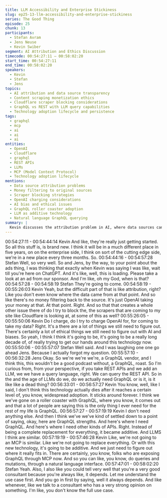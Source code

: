 ```yaml
---
title: LLM Accessibility and Enterprise Stickiness
slug: ep25-13-llm-accessibility-and-enterprise-stickiness
series: The Good Thing
episode: 25
chunk: 13
participants:
  - Stefan Avram
  - Jens Neuse
  - Kevin Swiber
segment: AI Attribution and Ethics Discussion
timecode: 00:54:27:11 – 00:58:02:20
start_time: 00:54:27:11
end_time: 00:58:02:20
speakers:
  - Kevin
  - Stefan
  - Jens
topics:
  - AI attribution and data source transparency
  - Content scraping monetization ethics
  - Cloudflare scraper blocking considerations
  - GraphQL vs REST with LLM query capabilities
  - Technology adoption lifecycle and persistence
tags:
  - graphql
  - mcp
  - ai
  - ai
  - ai
entities:
  - OpenAI
  - Cloudflare
  - graphql
  - REST APIs
  - LLMs
  - MCP (Model Context Protocol)
  - Technology adoption lifecycle
mentions:
  - Data source attribution problems
  - Money filtering to original sources
  - Scraper blocking strategies
  - OpenAI charging considerations
  - AI bias and ethical issues
  - GraphQL roller coaster adoption
  - LLM as additive technology
  - Natural language GraphQL querying
summary: |
  Kevin discusses the attribution problem in AI, where data sources can't be traced back for revenue sharing, leading OpenAI to capture all advertising revenue. This raises ethical questions about scraper blocking and charging AI companies for data access. The conversation shifts to GraphQL's future with LLMs, where Kevin explains that GraphQL won't be replaced but will become additive, similar to how MCP complements rather than replaces existing technologies. He notes that GraphQL can now be queried through natural language interfaces via MCP.
---
```


00:54:27:11 - 00:54:44:14
Kevin
And like, they're really just getting started. So all this stuff is, is brand new. I think it will be in a
much different place in five years, on on the enterprise side, I think on sort of the cutting edge
side, we're in a new place every three months. So.
00:54:44:16 - 00:54:57:28
Stefan
Well, so very well. So and Jens, by the way, to your point about the ads thing, I was thinking that
exactly when Kevin was saying I was like, wait till you're here on ChatGPT. And it's like, well,
this is loading. Please take a look at an ad from our sponsor. And I'm like, oh my God, when is
that?
00:54:57:28 - 00:54:58:19
Stefan
They're going to come.
00:54:58:19 - 00:55:26:03
Kevin
Yeah, but the difficult part of that is like attribution, right? Like you don't even know where the
data came from at that point. And so like there's no money filtering back to the source. It's just
OpenAI taking your money at that. At that point. Right. And so that that creates a whole other
issue there of do I try to block the, the scrapers that are coming to my site like Cloudflare is
looking at, at some of this as well?
00:55:26:05 - 00:55:50:06
Kevin
Do I charge, do I try to charge OpenAI for, for coming to take my data? Right. It's a there are a
lot of things we still need to figure out. There's certainly a lot of ethical things we still need to
figure out with AI and biases. So yeah, I think I think it's going to be, it's going to be a really long
decade of, of really trying to get our hands around this technology now.
00:55:50:06 - 00:55:57:07
Stefan
Well said. And I was laughing one one go ahead Jens. Because I actually forgot my question.
00:55:57:10 - 00:56:32:28
Jens
Okay. So we're we're we're, a GraphQL vendor, and I think this, this wouldn't be a good podcast
without, a GraphQL, roast. So I'm curious from, from your perspective, if you take REST APIs
and we add an LLM, we we have a query language, right. We can query the REST API. So in
the and the age of LLMs do we, do we actually need GraphQL or is it, is it like like a dead thing?
00:56:33:01 - 00:56:57:27
Kevin
You know, well, like I said, I don't think this technology actually dies after it reaches a certain
level of, you know, widespread adoption. It sticks around forever. I think we we've gone on a
roller coaster with GraphQL, where you know, it comes out and that a lot of people are saying
this is the only thing I ever need for the rest of my life is GraphQL.
00:56:57:27 - 00:57:19:19
Kevin
I don't need anything else. And then I think we've we've kind of settled down to a point of saying,
okay, here are GraphQL strengths. And here's where I need GraphQL. And here's where I need
other kinds of APIs. Right. Instead of being a complete replacement for everything, it became
additive. And LLMS I think are similar.
00:57:19:19 - 00:57:46:28
Kevin
Like, we're not going to an MCP is similar. Like we're not going to replace everything. Or with
this new technology, it's going to be additive. And we just need to figure out where it really fits in.
There are certainly, you know, folks who are exposing GraphQL through MCP now. And so you
can like, you know, do queries and mutations, through a natural language interface.
00:57:47:01 - 00:58:02:20
Stefan
Yeah. Also, I also like you could tell very well that you're a very good consultant because you're
always like, it depends. Let me understand the use case first. And you go in first by saying, well
it always depends. And like whenever, like we talk to a consultant who has a very strong opinion
on something. I'm like, you don't know the full use case.